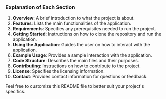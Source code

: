 
### Explanation of Each Section

1. **Overview**: A brief introduction to what the project is about.
2. **Features**: Lists the main functionalities of the application.
3. **Requirements**: Specifies any prerequisites needed to run the project.
4. **Getting Started**: Instructions on how to clone the repository and run the application.
5. **Using the Application**: Guides the user on how to interact with the application.
6. **Example Usage**: Provides a sample interaction with the application.
7. **Code Structure**: Describes the main files and their purposes.
8. **Contributing**: Instructions on how to contribute to the project.
9. **License**: Specifies the licensing information.
10. **Contact**: Provides contact information for questions or feedback.

Feel free to customize this README file to better suit your project's specifics.
